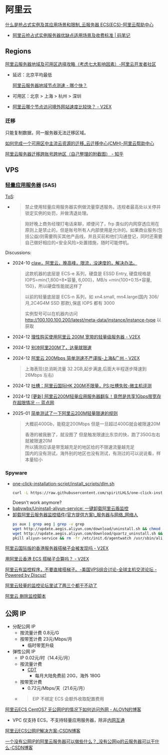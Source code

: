 # 阿里云
[什么是抢占式实例及其应用场景和限制\_云服务器 ECS(ECS)-阿里云帮助中心](https://help.aliyun.com/zh/ecs/user-guide/overview-4)
- [阿里云抢占式实例服务器优缺点适用场景及收费标准 | 码笔记](https://www.mabiji.com/aliyun/qiangzhanshi.html)

## Regions
[阿里云服务器地域及可用区选择攻略（考虑七大影响因素）-阿里云开发者社区](https://developer.aliyun.com/article/877665)
- 延迟：北京平均最低

  [阿里云服务器地域节点测速 - 哪个快？](http://aliyun.nagekuai.com/)

- 可用区：北京 > 上海 > 杭州 > 深圳

- [阿里云哪个节点访问境外网站速度比较快？ - V2EX](https://jp.v2ex.com/t/262423)

### 迁移
只能复制数据，同一服务器无法迁移区域。

[如何完成一个可用区中主流云资源的迁移\_云迁移中心(CMH)-阿里云帮助中心](https://help.aliyun.com/zh/cmh/getting-started/alibaba-cloud-cross-region-migration)

[阿里云服务器迁移跨账号跨地区（自己整理的附截图） - 知乎](https://zhuanlan.zhihu.com/p/438744106)

## VPS
### [轻量应用服务器](https://www.aliyun.com/product/swas) (SAS)
[ToS](https://help.aliyun.com/zh/simple-application-server/product-overview/usage-notes):
- > 禁止使用轻量应用服务器实例做流量穿透服务。违规者最高处以关停并锁定实例的处罚，并做清退处理。

  > 刚好晚上商务经理打电话来聊，顺便问了，frp 类似的内网穿透应用在原则上是禁止的，但是账号所有人内部使用是允许的。如果商业服务(包括公益)则需要购买其他产品线，并且买前和他们沟通登记，同时还需要自己做好相应的<安全风险>处置措施，随时可能停机。

Discussions:
- 2024-10 [claw，阿里云，晚高峰，限流，没速度的，解决办法。](https://www.nodeseek.com/post-184914-1)

  > 这款机器的底层是 ECS-e 系列，硬盘是 ESSD Entry, 硬盘规格是 IOPS=min{1,800+8\*容量, 6,000}，MB/s =min{100+0.15\*容量, 150}，所以硬盘性能就这样了
  > 
  > 以前的轻量底层是 ECS-n 系列，如 xn4.small, mn4.large(国内 306/月,2C4G4M SSD 那款),保底 IOPS 都有 3000
  > 
  > 实例型号可以在机器内访问  
  > http://100.100.100.200/latest/meta-data/instance/instance-type
  > 以获取
- 2024-12 [理性购买使用阿里云 200M 宽带的轻量级服务器 - V2EX](https://v2ex.com/t/1100927)
- 2024-12 [别冲阿里200M了，达量就限速](https://www.nodeseek.com/post-229026-1)
- 2024-12 [阿里云 200Mbps 简单测速不严谨版-上海&广州 - V2EX](https://v2ex.com/t/1100674)

  > 上海表现(总消耗流量 32.2GB,起步满速,后面大半程逐步降速到 26Mbps 左右)
- 2024-12 [吐槽：阿里云国际HK 200M不限量，PS:吐槽失败-微主机评测](https://www.vpsv.net/2024/12/31/%E5%90%90%E6%A7%BD%EF%BC%9A%E9%98%BF%E9%87%8C%E4%BA%91%E5%9B%BD%E9%99%85hk-200m%E4%B8%8D%E9%99%90%E9%87%8F%EF%BC%8Cps%E5%90%90%E6%A7%BD%E5%A4%B1%E8%B4%A5/)
- 2024-12 [\[更新\] 阿里云200M轻量应用服务器翻车！竟然是共享1Gbps带宽存在超限情况 -- 蓝点网](https://www.landiannews.com/archives/107317.html)
- 2025-01 [简单测试了一下阿里云200M轻量限速的规则](https://www.nodeseek.com/post-243119-1)

  > 大概前400Gb，能稳定200Mbps 但是一旦超过400G就会被限速20M
  > 
  > 香港的被我删了，就没图了 但是触发限速比东京的快，跑了350G左右就被限速20M  
  > 所以猜测应该是带宽越充足的地区给的不限速流量越充足  
  > 国内的没有测试，海外别的地区也没有测试，有测过的可以说说看，样本量较小

### Spyware
- [one-click-installation-script/install\_scripts/dlm.sh](https://github.com/spiritLHLS/one-click-installation-script/blob/main/install_scripts/dlm.sh)
  ```sh
  curl -L https://raw.githubusercontent.com/spiritLHLS/one-click-installation-script/main/install_scripts/dlm.sh -o dlm.sh && chmod +x dlm.sh && bash dlm.sh
  ```
  Doesn't work anymore?
- [babywbx/Uninstall-aliyun-service: 一键卸载阿里云盾监控](https://github.com/babywbx/Uninstall-aliyun-service)
- [卸载阿里云服务器监控插件(官方提供方案)\_服务器与网络\_网络人](https://www.55mx.com/post/235)
  ```sh
  ps aux | grep aeg | grep -v grep
  wget http://update.aegis.aliyun.com/download/uninstall.sh && chmod +x uninstall.sh && ./uninstall.sh
  wget http://update.aegis.aliyun.com/download/quartz_uninstall.sh && chmod +x quartz_uninstall.sh && ./quartz_uninstall.sh
  pkill aliyun-service && rm -fr /etc/init.d/agentwatch /usr/sbin/aliyun-service && rm -rf /usr/local/aegis*
  ```

[阿里云国际版的香港服务器搭梯子会被发现吗 - V2EX](https://v2ex.com/t/845153)

[用阿里云香港 ECS 搭梯子合算吗？ - V2EX](https://v2ex.com/t/533407)

[阿里云有监控程序，不要直接搭梯子。-美国VPS综合讨论-全球主机交流论坛 - Powered by Discuz!](https://hostloc.com/thread-379734-1-1.html)

[阿里云轻量的监控论坛里试了两三个都干不动了](https://www.nodeseek.com/post-153945-1)

[阿里云 删除监控脚本](https://www.nodeseek.com/post-110037-1)

## 公网 IP
- 分配公网 IP
  - 按流量计费 0.8元/G
  - 按带宽计费 23元/Mbps/月
    - 临时带宽升级
- 弹性公网 IP
  - IP 0.02元/时（14.4元/月）
  - 按流量计费
    - [CDT](https://help.aliyun.com/zh/cdt/product-overview/what-is-cdt/)
      - 每月大陆免费前 20G，海外 180G
  - 按带宽计费
    - 0.72元/Mbps/天（21.6元/月）
  - > EIP 不绑定 ECS 会额外收取配置费用

[阿里云ECS CentOS7 无公网IP的情况下如何访问外网 - ALOVN的博客](https://blog.alovn.cn/2020/05/22/aliyun-ecs-connect-network/)
- VPC 仅支持 ECS，不支持轻量应用服务器，除非[内网互通](https://help.aliyun.com/zh/simple-application-server/user-guide/manage-service-interconnection)

[阿里云ECS公网IP解决方案-CSDN博客](https://blog.csdn.net/lisan9/article/details/106610145)

[一个没有公网IP的阿里云服务器可以做些什么？\_没有公网ip的云服务器可以干什么-CSDN博客](https://blog.csdn.net/m0_56123932/article/details/114826257)
